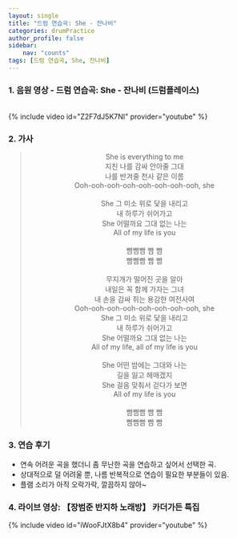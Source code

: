 ```yaml
---
layout: single
title: "드럼 연습곡: She - 잔나비"
categories: drumPractice
author_profile: false
sidebar:
    nav: "counts"
tags: [드럼 연습곡, She, 잔나비]
---
```


### 1. 음원 영상 - 드럼 연습곡: She - 잔나비 (드럼플레이스)
<br/>
{% include video id="Z2F7dJ5K7NI" provider="youtube" %}

### 2. 가사
> <center>She is everything to me<br/>지친 나를 감싸 안아줄 그대<br/>나를 반겨줄 천사 같은 이름<br/>Ooh-ooh-ooh-ooh-ooh-ooh-ooh-ooh, she<br/><br/>She 그 미소 위로 닻을 내리고<br/>내 하루가 쉬어가고<br/>She 어떨까요 그대 없는 나는<br/>All of my life is you<br/><br/>빰빰빰 빰 빰<br/>빰빰빰 빰 빰<br/><br/>무지개가 떨어진 곳을 알아<br/>내일은 꼭 함께 가자는 그녀<br/>내 손을 감싸 쥐는 용감한 여전사여<br/>Ooh-ooh-ooh-ooh-ooh-ooh-ooh-ooh, she<br/>She 그 미소 위로 닻을 내리고<br/>내 하루가 쉬어가고<br/>She 어떨까요 그대 없는 나는<br/>All of my life, all of my life is you<br/><br/>She 어떤 밤에는 그대와 나는<br/>길을 잃고 헤매겠지<br/>She 걸음 맞춰서 걷다가 보면<br/>All of my life is you<br/><br/>빰빰빰 빰 빰<br/>빰빰빰 빰 빰</center> 
 
   
### 3. 연습 후기
* 연속 어려운 곡을 했더니 좀 무난한 곡을 연습하고 싶어서 선택한 곡.
* 상대적으로 덜 어려울 뿐, 나름 반복적으로 연습이 필요한 부분들이 있음.
* 플램 소리가 아직 오락가락, 깔끔하지 않아~

### 4. 라이브 영상: 【장범준 반지하 노래방】 카더가든 특집
{% include video id="iWooFJtX8b4" provider="youtube" %}